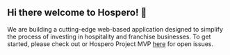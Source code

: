 ## Hi there welcome to Hospero! 👋

We are building a cutting-edge web-based application designed to simplify the process of investing in hospitality and franchise businesses. To get started, please check out or Hospero Project MVP [here](https://github.com/orgs/Hospero/projects/1) for open issues. 



